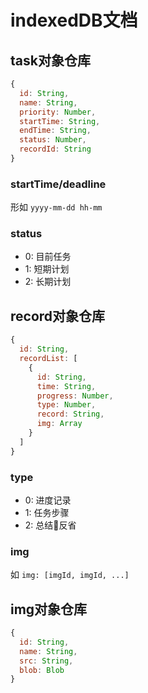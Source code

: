 # indexedDB文档

## task对象仓库

```javascript
{
  id: String,
  name: String,
  priority: Number,
  startTime: String,
  endTime: String,
  status: Number,
  recordId: String
}
```

### startTime/deadline

形如 `yyyy-mm-dd hh-mm`

### status

+ 0: 目前任务
+ 1: 短期计划
+ 2: 长期计划

## record对象仓库

```javascript
{
  id: String,
  recordList: [
    {
      id: String,
      time: String,
      progress: Number,
      type: Number,
      record: String,
      img: Array
    }
  ]
}
```

### type

+ 0: 进度记录
+ 1: 任务步骤
+ 2: 总结反省

### img

如 `img: [imgId, imgId, ...]`

## img对象仓库

```javascript
{
  id: String,
  name: String,
  src: String,
  blob: Blob
}
```


